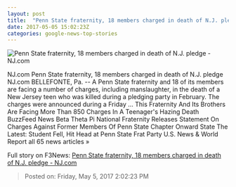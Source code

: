 ```yaml
---
layout: post
title:  "Penn State fraternity, 18 members charged in death of N.J. pledge - NJ.com"
date: 2017-05-05 15:02:23Z
categories: google-news-top-stories
---
```


![Penn State fraternity, 18 members charged in death of N.J. pledge - NJ.com](http://image.nj.com/home/njo-media/width620/img/hunterdon-photos/photo/2017/02/13/22061958-standard.jpg)

NJ.com Penn State fraternity, 18 members charged in death of N.J. pledge NJ.com BELLEFONTE, Pa. -- A Penn State fraternity and 18 of its members are facing a number of charges, including manslaughter, in the death of a New Jersey teen who was killed during a pledging party in February. The charges were announced during a Friday ... This Fraternity And Its Brothers Are Facing More Than 850 Charges In A Teenager's Hazing Death BuzzFeed News Beta Theta Pi National Fraternity Releases Statement On Charges Against Former Members Of Penn State Chapter Onward State The Latest: Student Fell, Hit Head at Penn State Frat Party U.S. News & World Report all 65 news articles »


Full story on F3News: [Penn State fraternity, 18 members charged in death of N.J. pledge - NJ.com](http://www.f3nws.com/n/KarcmH)

> Posted on: Friday, May 5, 2017 2:02:23 PM
